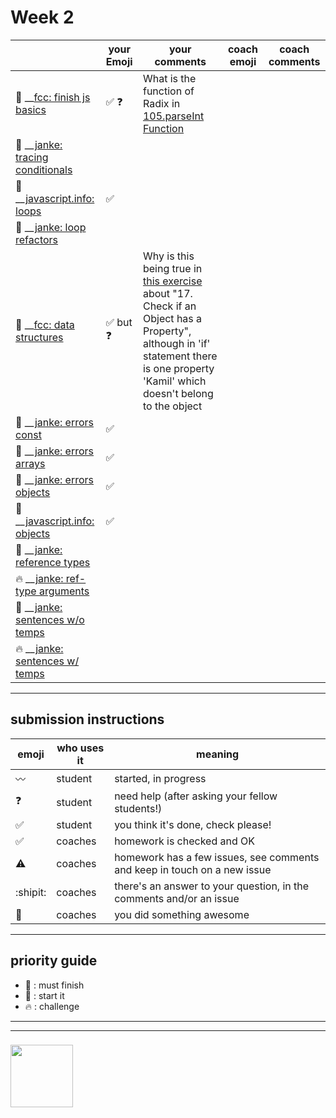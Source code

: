 # Week 2

|  | your Emoji | your comments | coach emoji | coach comments |
| --- | --- | --- | --- | --- |
| :seedling: __[fcc: finish js basics](./fcc-basic-js-pt-2.md) | :white_check_mark: :question: | What is the function of Radix in [105.parseInt Function](https://github.com/prgrmfl/javascript-1-homework/blob/master/week-2/fcc-basic-js-pt-2.md#105-use-the-parseint-function-with-a-radix-) | | |
| :dash: __[janke: tracing conditionals](./js-tracing-conditionals.md) | | | | |
| :seedling: __[javascript.info: loops](./jsinfo-loops.md) | :white_check_mark: | | | |
| :dash: __[janke: loop refactors](./jl-loop-refactors.md) | | | | |
| :seedling: __[fcc: data structures](./fcc-data-structures.md) | :white_check_mark: but :question: | Why is this being true in [this exercise](http://pythontutor.com/live.html#code=let%20users%20%3D%20%7B%0A%20%20Alan%3A%20%7B%0A%20%20%20%20age%3A%2027,%0A%20%20%20%20online%3A%20true%0A%20%20%7D,%0A%20%20Jeff%3A%20%7B%0A%20%20%20%20age%3A%2032,%0A%20%20%20%20online%3A%20true%0A%20%20%7D,%0A%20%20Sarah%3A%20%7B%0A%20%20%20%20age%3A%2048,%0A%20%20%20%20online%3A%20true%0A%20%20%7D,%0A%20%20Ryan%3A%20%7B%0A%20%20%20%20age%3A%2019,%0A%20%20%20%20online%3A%20true%0A%20%20%7D%0A%7D%3B%0A%0Afunction%20isEveryoneHere%28obj%29%20%7B%0A%20%20if%28obj.hasOwnProperty%28'Alan',%20'Kamil',%20'Jeff',%20'Sarah',%20'Ryan'%29%29%20%7B%0A%20%20%20%20return%20true%3B%0A%20%20%7D%0A%20%20return%20false%3B%20%20%0A%7D%0A%0Aconsole.log%28isEveryoneHere%28users%29%29%3B%20//true&cumulative=false&curInstr=6&heapPrimitives=nevernest&mode=display&origin=opt-live.js&py=js&rawInputLstJSON=%5B%5D&textReferences=false) about "17. Check if an Object has a Property", although in 'if' statement  there is one property 'Kamil' which doesn't belong to the object | | |
| :seedling: __[janke: errors const](./jl-errors-const.md) | :white_check_mark: | | | |
| :seedling: __[janke: errors arrays](./jl-errors-arrays.md) | :white_check_mark:  | | | |
| :seedling: __[janke: errors objects](./jl-errors-objects.md) | :white_check_mark:  | | | |
| :seedling: __[javascript.info: objects](./jsinfo-objects.md) | :white_check_mark:  | | | |
| :dash: __[janke: reference types](./jl-reference-types.md) | | | | |
| :fire: __[janke: ref-type arguments](./jl-functions-ref-type-args.md) | | | | |
| :dash: __[janke: sentences w/o temps](./jl-variables-sentences-1.md) | | | | |
| :fire: __[janke: sentences w/ temps](./jl-variables-sentences-2.md) | | | | |



---


## submission instructions

| emoji | who uses it | meaning |
| --- | --- | --- |
|  :wavy_dash: | student | started, in progress  | 
| :question: | student | need help (after asking your fellow students!) | 
| :white_check_mark: | student | you think it's done, check please! | 
| :white_check_mark: | coaches | homework is checked and OK |
| :warning: | coaches | homework has a few issues, see comments and keep in touch on a new issue |
| :shipit: | coaches | there's an answer to your question, in the comments and/or an issue  | 
| :star2: | coaches | you did something awesome |

---

## priority guide

* :seedling: : must finish
* :dash: : start it
* :fire: : challenge

___
___
### <a href="https://hackyourfuture.be" target="_blank"><img src="https://pbs.twimg.com/profile_images/984474625009741824/Bs_qKx6-_400x400.jpg" width="100" height="100"></img></a>

